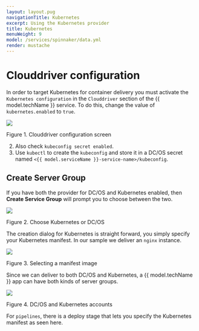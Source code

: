 ```yaml
---
layout: layout.pug
navigationTitle: Kubernetes
excerpt: Using the Kubernetes provider
title: Kubernetes
menuWeight: 9
model: /services/spinnaker/data.yml
render: mustache
---
```


# Clouddriver configuration

In order to target Kubernetes for container delivery you must activate the `Kubernetes configuration` in the `Clouddriver` section of the {{ model.techName }} service. To do this, change the value of `kubernetes.enabled` to `true`.

[<img src="/services/spinnaker/0.3.1-1.9.2/img/kube00.png" />](/services/spinnaker/0.3.1-1.9.2/img/kube00.png)

Figure 1. Clouddriver configuration screen

2. Also check `kubeconfig secret enabled`. 
3. Use `kubectl` to create the `kubeconfig` and store it in a DC/OS secret named `<{{ model.serviceName }}-service-name>/kubeconfig`.

## Create Server Group

If you have both the provider for DC/OS and Kubernetes enabled, then **Create Service Group** will prompt you to choose between the two.

[<img src="/services/spinnaker/0.3.1-1.9.2/img/kube01.png" />](/services/spinnaker/0.3.1-1.9.2/img/kube01.png)

Figure 2. Choose Kubernetes or DC/OS

The creation dialog for Kubernetes is straight forward, you simply specify your Kubernetes manifest. In our sample we deliver an `nginx` instance.

[<img src="/services/spinnaker/0.3.1-1.9.2/img/kube02.png" />](/services/spinnaker/0.3.1-1.9.2/img/kube02.png)

Figure 3. Selecting a manifest image

Since we can deliver to both DC/OS and Kubernetes, a {{ model.techName }} app can have both kinds of server groups.

[<img src="/services/spinnaker/0.3.1-1.9.2/img/kube03.png" />](/services/spinnaker/0.3.1-1.9.2/img/kube03.png)

Figure 4. DC/OS and Kubernetes accounts

For `pipelines`, there is a deploy stage that lets you specify the Kubernetes manifest as seen here.
